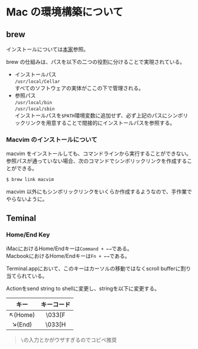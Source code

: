 # Mac の環境構築について

## brew

インストールについては[本家](https://brew.sh/index_ja)参照。

brew の仕組みは、パスを以下の二つの役割に分けることで実現されている。

- インストールパス  
  `/usr/local/Cellar`  
  すべてのソフトウェアの実体がここの下で管理される。
- 参照パス  
  `/usr/local/bin`  
  `/usr/local/sbin`  
  インストールパスを`$PATH`環境変数に追加せず、必ず上記のパスにシンボリックリンクを用意することで間接的にインストールパスを参照する。

### Macvim のインストールについて

macvim をインストールしても、コマンドラインから実行することができない。  
参照パスが通っていない場合、次のコマンドでシンボリックリンクを作成することができる。

```bash
$ brew link macvim
```

macvim 以外にもシンボリックリンクをいくらか作成するようなので、手作業でやらないように。

## Teminal

### Home/End Key

iMacにおけるHome/Endキーは`Command + ←→`である。  
MacbookにおけるHome/Endキーは`Fn + ←→`である。  

Terminal.appにおいて、このキーはカーソルの移動ではなくscroll bufferに割り当てられている。

Actionをsend string to shellに変更し、stringを以下に変更する。

|キー|キーコード|
|:--:|:--:|
|↖(Home)|\033[F|
|↘(End)|\033[H|

> `\`の入力とかがウザすぎるのでコピペ推奨